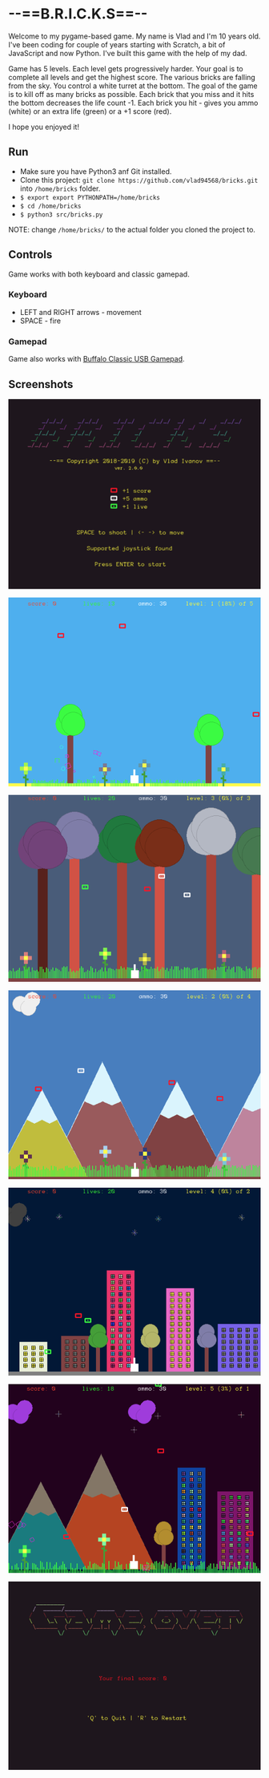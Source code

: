 # --==B.R.I.C.K.S==--
Welcome to my pygame-based game. My name is Vlad and I'm 10 years old. I've been coding for couple of years 
starting with Scratch, a bit of JavaScript and now Python. I've built this game with the help of my dad.

Game has 5 levels. Each level gets progressively harder. Your goal is to complete all levels and get the highest score. 
The various bricks are falling from the sky. You control a white turret at the bottom. The goal of the game 
is to kill off as many bricks as possible. Each brick that you miss and it hits the bottom decreases the 
life count -1. Each brick you hit - gives you ammo (white) or an extra life (green) or a +1 score (red).

I hope you enjoyed it!

## Run
 * Make sure you have Python3 anf Git installed.
 * Clone this project: `git clone https://github.com/vlad94568/bricks.git` into `/home/bricks` folder.
 * `$ export export PYTHONPATH=/home/bricks`
 * `$ cd /home/bricks`
 * `$ python3 src/bricks.py`
 
 NOTE: change `/home/bricks/` to the actual folder you cloned the project to.

## Controls 
Game works with both keyboard and classic gamepad.

### Keyboard
 * LEFT and RIGHT arrows - movement
 * SPACE - fire

### Gamepad 
Game also works with [Buffalo Classic USB Gamepad](https://www.amazon.com/Buffalo-iBuffalo-Classic-USB-Gamepad/dp/B002B9XB0E).

## Screenshots

![Screenshot](/src/images/pic1.png?raw=true&s=160)

![Screenshot](/src/images/pic2.png?raw=true&s=160)

![Screenshot](/src/images/pic7.png?raw=true&s=160)

![Screenshot](/src/images/pic3.png?raw=true&s=160)

![Screenshot](/src/images/pic4.png?raw=true&s=160)

![Screenshot](/src/images/pic5.png?raw=true&s=160)

![Screenshot](/src/images/pic6.png?raw=true&s=160)